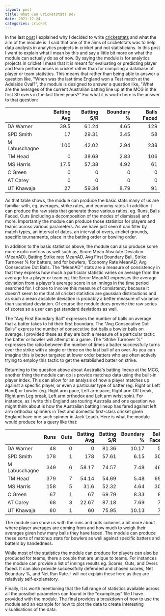 ```yaml
---
layout: post
title: What Can Cricketstats Do?
date: 2021-12-24
categories: cricket
---
```

In the last [post](https://nsaranga.github.io/cricket/2021/12/19/TheAimOfCricketstats.html) I explained why I decided to write [cricketstats](https://github.com/nsaranga/cricketstats) and what the aim of the module is. I said that one of the aims of cricketstats was to help data analysts in analytics projects in cricket and not statisticians. In this post I want to explain what I mean by this and say a little bit more on what the module can actually do as of now. By saying the module is for analytics projects in cricket I mean that it is meant for evaluating or predicting player and team performances in cricket rather than for compiling a database of player or team statistics. This means that rather than being able to answer a question like, "When was the last time England won a Test match at the Adelaide Oval?", the module is designed to answer a question like, "What are the averages of the current Australian batting line up at the MCG in the first 30 overs in the last three years?" For what it is worth here is the answer to that question:

|               |   Batting Avg |   Batting S/R |   Boundary % |   Balls Faced |
|:--------------|--------------:|--------------:|-------------:|--------------:|
| DA Warner     |          39.5 |         61.24 |         4.65 |           129 |
| SPD Smith     |          17   |         29.31 |         3.45 |            58 |
| M Labuschagne |         100   |         42.02 |         2.94 |           238 |
| TM Head       |           0   |         38.68 |         2.83 |           106 |
| MS Harris     |          17.5 |         57.38 |         4.92 |            61 |
| C Green       |           0   |          0    |         0    |             0 |
| AT Carey      |           0   |          0    |         0    |             0 |
| UT Khawaja    |          27   |         59.34 |         8.79 |            91 |

As that table shows, the module can produce the basic stats many of us are familiar with, eg. averages, strike rates, and economy rates. In addition it can produce the raw stats that generate those various ratios, eg. Runs, Balls Faced, Outs (including a decomposition of the modes of dismissal) and more. Importantly the module can produce those statistics for players and teams across various parameters. As we have just seen it can filter by match types, an interval of dates, an interval of overs, cricket grounds, specific tournaments, place in the batting order or bowling order.

In addition to the basic statistics above, the module can also produce some more exotic metrics as well such as, Score Mean Absolute Deviation (MeanAD), Batting Strike rate MeanAD,  Avg First Boundary Ball, Strike Turnover % for batters, and for bowlers, 'Economy Rate MeanAD, Avg Consecutive Dot Balls. The "MeanAD'' stats are a measure of consistency in that they express how much a particular statistic varies on average from the average for a player or team eg. the Score MeanAD expresses the average deviation from a player's average score in an innings in the time period searched for. I chose to involve this measure of consistency because it doesn't seem to me that all cricket statistics are gaussian distributions and as such a mean absolute deviation is probably a better measure of variance than standard deviation. Of course the module does provide the raw series of scores so a user can get standard deviations as well.

The "Avg First Boundary Ball" expresses the number of balls on average that a batter takes to hit their first boundary. The "Avg Consecutive Dot Balls" express the number of consecutive dot balls a bowler balls on average. I provided these as they are both a measure of a particular tactic the batter or bowler will attempt in a game. The "Strike Turnover %" expresses the ratio between the number of times a batter successfully turns over the strike with a single or three on the last ball of an over. As you can imagine this is better targeted at lower order batters who are often actively trying to employ this tactic to get the established batter on strike.

Returning to the question above about Australia's batting lineup at the MCG, another thing the module can do is provide matchup data using the built-in player index. This can allow for an analysis of how a player matches up against a specific player, or even a particular type of batter (eg. Right or Left Hand) or bowler (eg. Right arm pace, Left arm pace, Right arm Off break, Right arm Leg break, Left arm orthodox and Left arm wrist spin). For instance, as I write this England are touring Australia and one question we might think about is how the Australian batting lineup has fared against left arm orthodox spinners in Test and domestic first-class cricket given England have one such spinner in Jack Leach. Here is what the module would produce for a query like that:

|               |   Runs |   Outs |   Batting Avg |   Batting S/R |   Boundary % |   Balls Faced |
|:--------------|-------:|-------:|--------------:|--------------:|-------------:|--------------:|
| DA Warner     |     48 |      0 |          0    |         81.36 |        10.17 |            59 |
| SPD Smith     |    178 |      1 |        178    |         57.61 |         6.15 |           309 |
| M Labuschagne |    349 |      6 |         58.17 |         74.57 |         7.48 |           468 |
| TM Head       |    379 |      7 |         54.14 |         54.69 |         5.48 |           693 |
| MS Harris     |    158 |      5 |         31.6  |         52.32 |         4.64 |           302 |
| C Green       |     67 |      1 |         67    |         69.79 |         8.33 |            96 |
| AT Carey      |     68 |      3 |         22.67 |         87.18 |         7.69 |            78 |
| UT Khawaja    |     60 |      1 |         60    |         75.95 |        10.13 |            79 |

The module can show us with the runs and outs columns a bit more about where player averages are coming from and how much to weigh their averages given how many balls they have faced. The module can produce these sorts of matchup stats for bowlers as well against specific batters and batters by handedness.

While most of the statistics the module can produce for players can also be produced for teams, there a couple that are unique to teams. For instances the module can provide a list of innings results eg. Scores, Outs, and Overs faced. It can also provide successfully defended and chased scores, Net Boundary %, and Net Run Rate. I will not explain these here as they are relatively self-explanatory.

Finally, it is worth mentioning that the full range of statistics available across all the possibel parameters can found in the "example.py" file I have provided with the module. The final provides a breakdown of how to use the module and an example for how to plot the data to create interesting visualisations of the data.


